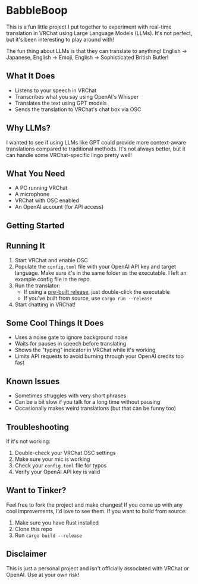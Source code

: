 # BabbleBoop

This is a fun little project I put together to experiment with real-time translation in VRChat using Large Language Models (LLMs). It's not perfect, but it's been interesting to play around with!

The fun thing about LLMs is that they can translate to anything! English -> Japanese, English -> Emoji, English -> Sophisticated British Butler!

## What It Does

- Listens to your speech in VRChat
- Transcribes what you say using OpenAI's Whisper
- Translates the text using GPT models
- Sends the translation to VRChat's chat box via OSC

## Why LLMs?

I wanted to see if using LLMs like GPT could provide more context-aware translations compared to traditional methods. It's not always better, but it can handle some VRChat-specific lingo pretty well!

## What You Need

- A PC running VRChat
- A microphone
- VRChat with OSC enabled
- An OpenAI account (for API access)

## Getting Started

## Running It

1. Start VRChat and enable OSC
2. Populate the `config.toml` file with your OpenAI API key and target language. Make sure it's in the same folder as the executable. I left an example config file in the repo.
3. Run the translator:
   - If using a [pre-built release](https://github.com/d6e/vrchat_osc_llm/releases), just double-click the executable
   - If you've built from source, use `cargo run --release`
4. Start chatting in VRChat!

## Some Cool Things It Does

- Uses a noise gate to ignore background noise
- Waits for pauses in speech before translating
- Shows the "typing" indicator in VRChat while it's working
- Limits API requests to avoid burning through your OpenAI credits too fast

## Known Issues

- Sometimes struggles with very short phrases
- Can be a bit slow if you talk for a long time without pausing
- Occasionally makes weird translations (but that can be funny too)

## Troubleshooting

If it's not working:
1. Double-check your VRChat OSC settings
2. Make sure your mic is working
3. Check your `config.toml` file for typos
4. Verify your OpenAI API key is valid

## Want to Tinker?

Feel free to fork the project and make changes! If you come up with any cool improvements, I'd love to see them. If you want to build from source:

1. Make sure you have Rust installed
2. Clone this repo
3. Run `cargo build --release`

## Disclaimer

This is just a personal project and isn't officially associated with VRChat or OpenAI. Use at your own risk!
